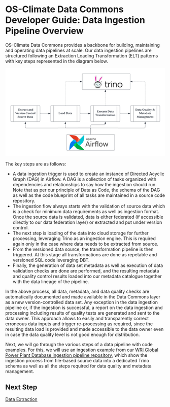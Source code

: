 # OS-Climate Data Commons Developer Guide: Data Ingestion Pipeline Overview

OS-Climate Data Commons provides a backbone for building, maintaining and operating data pipelines at scale. Our data ingestion pipelines are structured following an Extraction Loading Transformation (ELT) patterns with key steps represented in the diagram below.

![Data Ingestion Pipeline Process Overview](../images/developer_guide/Data-Ingestion-Process.png)

The key steps are as follows:

- A data ingestion trigger is used to create an instance of Directed Acyclic Graph (DAG) in Airflow. A DAG is a collection of tasks organized with dependencies and relationships to say how the ingestion should run. Note that as per our principle of Data as Code, the schema of the DAG as well as the code blueprint of all tasks are maintained in a source code repository.
- The ingestion flow always starts with the validation of source data which is a check for minimum data requirements as well as ingestion format. Once the source data is validated, data is either federated (if accessible directly to our data federation layer) or extracted and put under version control.
- The next step is loading of the data into cloud storage for further processing, leveraging Trino as an ingestion engine. This is required again only in the case where data needs to be extracted from source.
- From the versioned data source, the transformation pipeline is then triggered. At this stage all transformations are done as repetable and versioned SQL code leveraging DBT.
- Finally, the generation of data set metadata as well as execution of data validation checks are done are performed, and the resulting metadata and quality control results loaded into our metadata catalogue together with the data lineage of the pipeline.

In the above process, all data, metadata, and data quality checks are automatically documented and made available in the Data Commons layer as a new version-controlled data set. Any exception in the data ingestion pipeline or, if the ingestion is successful, a report on the data ingestion and processing including results of quality tests are generated and sent to the data owner. This approach allows to easily and transparently correct erroneous data inputs and trigger re-processing as required, since the resulting data load is provided and made accessible to the data owner even in case the data quality level is not good enough for distribution.

Next, we will go through the various steps of a data pipeline with code examples. For this, we will use an ingestion example from our [WRI Global Power Plant Database ingestion pipeline repository](https://github.com/os-climate/wri-gppd-ingestion-pipeline), which show the ingestion process from file-based source data into a dedicated Trino schema as well as all the steps required for data quality and metadata management.

## Next Step

[Data Extraction](./data-extraction.md)
